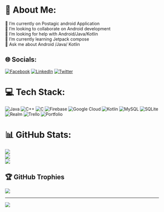 # 💫 About Me:
🔭 I’m currently on Postagic android Application<br>👯 I’m looking to collaborate on Android development <br>🤝 I’m looking for help with Android/Java/Kotlin<br>🌱 I’m currently learning Jetpack compose <br>💬 Ask me about Android /Java/ Kotlin <br>


## 🌐 Socials:
[![Facebook](https://img.shields.io/badge/Facebook-%231877F2.svg?logo=Facebook&logoColor=white)](https://facebook.com/AnisSiamDEV) [![LinkedIn](https://img.shields.io/badge/LinkedIn-%230077B5.svg?logo=linkedin&logoColor=white)](https://linkedin.com/in/anismsiam) [![Twitter](https://img.shields.io/badge/Twitter-%231DA1F2.svg?logo=Twitter&logoColor=white)](https://twitter.com/anisMsiam) 

# 💻 Tech Stack:
![Java](https://img.shields.io/badge/java-%23ED8B00.svg?style=for-the-badge&logo=java&logoColor=white) ![C++](https://img.shields.io/badge/c++-%2300599C.svg?style=for-the-badge&logo=c%2B%2B&logoColor=white) ![C](https://img.shields.io/badge/c-%2300599C.svg?style=for-the-badge&logo=c&logoColor=white) ![Firebase](https://img.shields.io/badge/firebase-%23039BE5.svg?style=for-the-badge&logo=firebase) ![Google Cloud](https://img.shields.io/badge/Google%20Cloud-%234285F4.svg?style=for-the-badge&logo=google-cloud&logoColor=white) ![Kotlin](https://img.shields.io/badge/kotlin-%230095D5.svg?style=for-the-badge&logo=kotlin&logoColor=white) ![MySQL](https://img.shields.io/badge/mysql-%2300f.svg?style=for-the-badge&logo=mysql&logoColor=white) ![SQLite](https://img.shields.io/badge/sqlite-%2307405e.svg?style=for-the-badge&logo=sqlite&logoColor=white) ![Realm](https://img.shields.io/badge/Realm-39477F?style=for-the-badge&logo=realm&logoColor=white) ![Trello](https://img.shields.io/badge/Trello-%23026AA7.svg?style=for-the-badge&logo=Trello&logoColor=white) ![Portfolio](https://img.shields.io/badge/Portfolio-%23000000.svg?style=for-the-badge&logo=firefox&logoColor=#FF7139)
# 📊 GitHub Stats:
![](https://github-readme-stats.vercel.app/api?username=anissiam&theme=dark&hide_border=false&include_all_commits=true&count_private=true)<br/>
![](https://github-readme-streak-stats.herokuapp.com/?user=anissiam&theme=dark&hide_border=false)<br/>
![](https://github-readme-stats.vercel.app/api/top-langs/?username=anissiam&theme=dark&hide_border=false&include_all_commits=true&count_private=true&layout=compact)

## 🏆 GitHub Trophies
![](https://github-profile-trophy.vercel.app/?username=anissiam&theme=onedark&no-frame=false&no-bg=false&margin-w=4)

---
[![](https://visitcount.itsvg.in/api?id=anissiam&icon=2&color=6)](https://visitcount.itsvg.in)

<!-- Proudly created with GPRM ( https://gprm.itsvg.in ) -->
